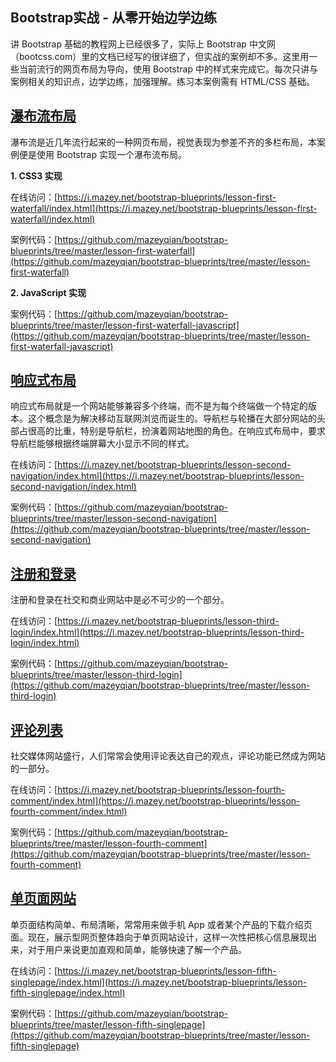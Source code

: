 ## Bootstrap实战 - 从零开始边学边练

讲 Bootstrap 基础的教程网上已经很多了，实际上 Bootstrap 中文网（bootcss.com）里的文档已经写的很详细了，但实战的案例却不多。这里用一些当前流行的网页布局为导向，使用 Bootstrap 中的样式来完成它。每次只讲与案例相关的知识点，边学边练，加强理解。练习本案例需有 HTML/CSS 基础。

## [瀑布流布局](https://blog.mazey.net/2399.html)

瀑布流是近几年流行起来的一种网页布局，视觉表现为参差不齐的多栏布局，本案例便是使用 Bootstrap 实现一个瀑布流布局。

**1\. CSS3 实现**

在线访问：[https://i.mazey.net/bootstrap-blueprints/lesson-first-waterfall/index.html](https://i.mazey.net/bootstrap-blueprints/lesson-first-waterfall/index.html)

案例代码：[https://github.com/mazeyqian/bootstrap-blueprints/tree/master/lesson-first-waterfall](https://github.com/mazeyqian/bootstrap-blueprints/tree/master/lesson-first-waterfall)

**2\. JavaScript 实现**

案例代码：[https://github.com/mazeyqian/bootstrap-blueprints/tree/master/lesson-first-waterfall-javascript](https://github.com/mazeyqian/bootstrap-blueprints/tree/master/lesson-first-waterfall-javascript)

## [响应式布局](https://blog.mazey.net/2575.html)

响应式布局就是一个网站能够兼容多个终端，而不是为每个终端做一个特定的版本。这个概念是为解决移动互联网浏览而诞生的。导航栏与轮播在大部分网站的头部占很高的比重，特别是导航栏，扮演着网站地图的角色。在响应式布局中，要求导航栏能够根据终端屏幕大小显示不同的样式。

在线访问：[https://i.mazey.net/bootstrap-blueprints/lesson-second-navigation/index.html](https://i.mazey.net/bootstrap-blueprints/lesson-second-navigation/index.html)

案例代码：[https://github.com/mazeyqian/bootstrap-blueprints/tree/master/lesson-second-navigation](https://github.com/mazeyqian/bootstrap-blueprints/tree/master/lesson-second-navigation)

## [注册和登录](https://blog.mazey.net/2594.html)

注册和登录在社交和商业网站中是必不可少的一个部分。

在线访问：[https://i.mazey.net/bootstrap-blueprints/lesson-third-login/index.html](https://i.mazey.net/bootstrap-blueprints/lesson-third-login/index.html)

案例代码：[https://github.com/mazeyqian/bootstrap-blueprints/tree/master/lesson-third-login](https://github.com/mazeyqian/bootstrap-blueprints/tree/master/lesson-third-login)

## [评论列表](https://blog.mazey.net/2613.html)

社交媒体网站盛行，人们常常会使用评论表达自己的观点，评论功能已然成为网站的一部分。

在线访问：[https://i.mazey.net/bootstrap-blueprints/lesson-fourth-comment/index.html](https://i.mazey.net/bootstrap-blueprints/lesson-fourth-comment/index.html)

案例代码：[https://github.com/mazeyqian/bootstrap-blueprints/tree/master/lesson-fourth-comment](https://github.com/mazeyqian/bootstrap-blueprints/tree/master/lesson-fourth-comment)

## [单页面网站](https://blog.mazey.net/2671.html)

单页面结构简单、布局清晰，常常用来做手机 App 或者某个产品的下载介绍页面。现在，展示型网页整体趋向于单页网站设计，这样一次性把核心信息展现出来，对于用户来说更加直观和简单，能够快速了解一个产品。

在线访问：[https://i.mazey.net/bootstrap-blueprints/lesson-fifth-singlepage/index.html](https://i.mazey.net/bootstrap-blueprints/lesson-fifth-singlepage/index.html)

案例代码：[https://github.com/mazeyqian/bootstrap-blueprints/tree/master/lesson-fifth-singlepage](https://github.com/mazeyqian/bootstrap-blueprints/tree/master/lesson-fifth-singlepage)
